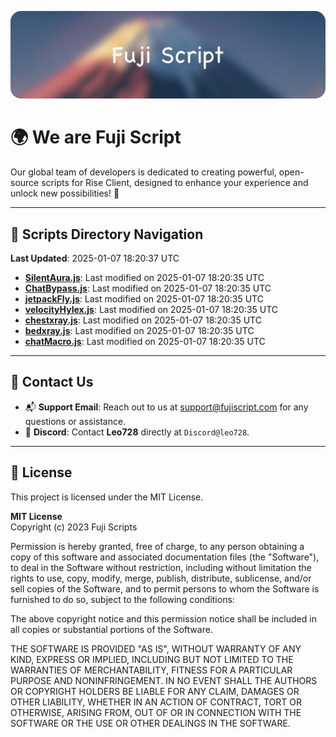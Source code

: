 ![Banner](.github/b.webp)

# 🌍 **We are Fuji Script**

Our global team of developers is dedicated to creating powerful, open-source scripts for Rise Client, designed to enhance your experience and unlock new possibilities! 🌟

---
<!-- SCRIPTS_NAVIGATION_START -->
## 📂 **Scripts Directory Navigation**

**Last Updated**: 2025-01-07 18:20:37 UTC

- **[SilentAura.js](scripts/SilentAura.js)**: Last modified on 2025-01-07 18:20:35 UTC
- **[ChatBypass.js](scripts/ChatBypass.js)**: Last modified on 2025-01-07 18:20:35 UTC
- **[jetpackFly.js](scripts/jetpackFly.js)**: Last modified on 2025-01-07 18:20:35 UTC
- **[velocityHylex.js](scripts/velocityHylex.js)**: Last modified on 2025-01-07 18:20:35 UTC
- **[chestxray.js](scripts/chestxray.js)**: Last modified on 2025-01-07 18:20:35 UTC
- **[bedxray.js](scripts/bedxray.js)**: Last modified on 2025-01-07 18:20:35 UTC
- **[chatMacro.js](scripts/chatMacro.js)**: Last modified on 2025-01-07 18:20:35 UTC

<!-- SCRIPTS_NAVIGATION_END -->

---

## 💬 **Contact Us**  
- 📬 **Support Email**: Reach out to us at [support@fujiscript.com](mailto:support@fujiscript.com) for any questions or assistance.  
- 💬 **Discord**: Contact **Leo728** directly at `Discord@leo728`.

---

## 📜 **License**

This project is licensed under the MIT License.  

**MIT License**  
Copyright (c) 2023 Fuji Scripts  

Permission is hereby granted, free of charge, to any person obtaining a copy of this software and associated documentation files (the "Software"), to deal in the Software without restriction, including without limitation the rights to use, copy, modify, merge, publish, distribute, sublicense, and/or sell copies of the Software, and to permit persons to whom the Software is furnished to do so, subject to the following conditions:  

The above copyright notice and this permission notice shall be included in all copies or substantial portions of the Software.  

THE SOFTWARE IS PROVIDED "AS IS", WITHOUT WARRANTY OF ANY KIND, EXPRESS OR IMPLIED, INCLUDING BUT NOT LIMITED TO THE WARRANTIES OF MERCHANTABILITY, FITNESS FOR A PARTICULAR PURPOSE AND NONINFRINGEMENT. IN NO EVENT SHALL THE AUTHORS OR COPYRIGHT HOLDERS BE LIABLE FOR ANY CLAIM, DAMAGES OR OTHER LIABILITY, WHETHER IN AN ACTION OF CONTRACT, TORT OR OTHERWISE, ARISING FROM, OUT OF OR IN CONNECTION WITH THE SOFTWARE OR THE USE OR OTHER DEALINGS IN THE SOFTWARE.  
